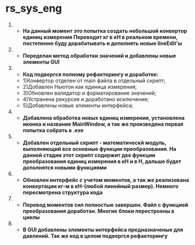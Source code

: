 # rs_sys_eng
1. - **На данный момент это попытка создать небольшой конвертор единиц измерения
Переводит кг в кН в реальном времени, постепенно буду дорабатывать и дополнять новые lineEdit'ы**
2. - **Переделан метод обработки значений и добавлены новые элементы GUI**
3. - **Код подвергся полному рефакторингу и доработке:**
   - 1)Конвертор отделен от main файла в отдельный скрипт;
   - 2)Добавлен Ньютон как единица измерения;
   - 3)Обновлен валидатор и форматирование значений;
   - 4)Устранена рекурсия и доработано исключение;
   - 5)Добавлены новые элементы интерфейса;
4. - **Добавлена обработка новых единиц измерения, установлена иконка и название MainWindow, а так же произведена первая попытка собрать в .exe**
5. - **Добавлен отдельный скрипт - математическй  модуль, выполняющий все основные функции преобразования. На данной стадии этот скрипт содержит две функции преобразования единиц измерения в кН и в Н, дальше будет дополнятся новыми функциями**
6. - **Обновлен интерфейс с учетом моментов, а так же реализована конвертации кг-м в кН-(любой линейный размер). Немного пересмотрена структура кода**
7. - **Перевод моментов сил полностью завершен. Файл с функцией преобразования доработан. Многие блоки перестроены в циклы**
8. - **В GUI добавлены элементы интерфейса предназначеные для давлений. Так же код в целом подвергся рефакторингу**
